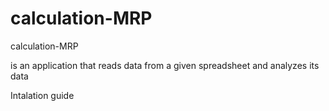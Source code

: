 # calculation-MRP
calculation-MRP

is an application that reads data from a given spreadsheet and analyzes its data

Intalation guide